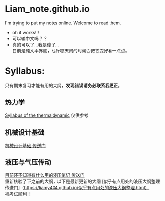 # Liam_note.github.io
I'm trying to put my notes online. 
Welcome to read them. 
- oh it works!!!
- 可以输中文吗？？ 
- 真的可以了...我是傻子...  
目前是纯文本界面，也许哪天闲的时候会把它变好看一点点。
 

# Syllabus:
只有期末复习才能有用的大纲，**发现错误请务必联系我更正**。
## 热力学
[Syllabus of the thermaldynamic](https://liamy404.github.io/Syllabus%20of%20the%20Thermaldynamic) 
仅供参考
## 机械设计基础 
[机械设计基础 传送门](https://LiamY404.github.io/%E6%9C%BA%E6%A2%B0%E8%AE%BE%E8%AE%A1%E5%9F%BA%E7%A1%80%E6%9C%9F%E6%9C%AB%E5%A4%8D%E4%B9%A0)
## 液压与气压传动
[目前还不知道有什么用的液压笔记 传送门](https://liamy404.github.io/目前还不知道有什么用的液压笔记.html)  
重新核验了下之前的大纲，以下是最新更新的大纲
[似乎有点用处的液压大纲整理 传送门]（https://liamy404.github.io/似乎有点用处的液压大纲整理.html）   
祝考试顺利！
